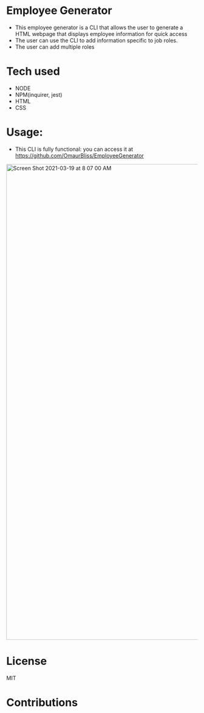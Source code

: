 # Employee Generator

- This employee generator is a CLI that allows the user to generate a HTML webpage that displays employee information for quick access
-  The user can use the CLI to add information specific to job roles.
- The user can add multiple roles 



# Tech used

- NODE
- NPM(inquirer, jest)
- HTML
- CSS



# Usage:	

- This CLI is fully functional: you can access it at https://github.com/OmaurBliss/EmployeeGenerator

<img width="1251" alt="Screen Shot 2021-03-19 at 8 07 00 AM" src="https://user-images.githubusercontent.com/74269245/111785062-1ee32880-888a-11eb-813b-71afbe80c883.png">

# License	

MIT



# Contributions



  
